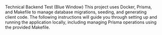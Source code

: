 Technical Backend Test (Blue Window)
This project uses Docker, Prisma, and Makefile to manage database migrations, seeding, and generating client code. The following instructions will guide you through setting up and running the application locally, including managing Prisma operations using the provided Makefile.

